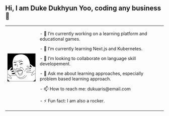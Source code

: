 ## Hi, I am Duke Dukhyun Yoo, coding any business 👋

<table>
  <td><img src="avatar_todaysmeme_clean.png" alt="avatar" width="150px"/></td>
  <td font-size="10px">
    <p>- 🔭 I’m currently working on a learning platform and educational games.</P>
    <p>- 🌱 I’m currently learning Next.js and Kubernetes.</P>
    <p>- 👯 I’m looking to collaborate on language skill developement.</P>
    <p>- 💬 Ask me about learning approaches, especially problem based learning approach.</P>
    <p>- 📫 How to reach me: dukuaris@email.com</P>
    <p>- ⚡ Fun fact: I am also a rocker.
  </td>
</table>
<!-- <div display="flex" align-items="center">
  <div>
    <img src="avatar_todaysmeme_clean.png" alt="avatar" height="100px"/>
  </div>
  <div>
    <p>- 🔭 I’m currently working on a learning platform and educational games.</P>
    <p>- 🌱 I’m currently learning Next.js and Kubernetes.</P>
    <p>- 👯 I’m looking to collaborate on language skill developement.</P>
    <p>- 💬 Ask me about learning approaches, especially problem based learning approach.</P>
    <p>- 📫 How to reach me: dukuaris@email.com</P>
    <p>- ⚡ Fun fact: I am also a rocker.
  </div>
</div> -->

